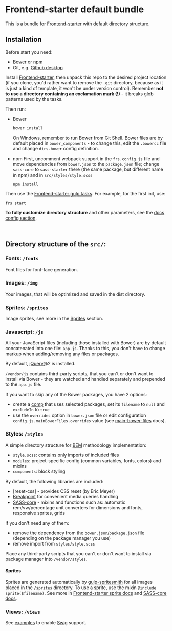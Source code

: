 # Frontend-starter default bundle

This is a bundle for [Frontend-starter][frontend-starter] with default directory structure.


## Installation

Before start you need:
* [Bower][bower] or [npm]
* Git, e.g. [Github desktop](https://desktop.github.com/)

Install [Frontend-starter][frontend-starter], then unpack this repo to the desired project location (if you clone, you'd rather want to remove the `.git` directory, because as it is just a kind of template, it won't be under version control). Remember **not to use a directory containing an exclamation mark (!)** - it breaks glob patterns used by the tasks.

Then run:
* Bower

  ```
  bower install
  ```

  On Windows, remember to run Bower from Git Shell. Bower files are by default placed in `bower_components` - to change this, edit the `.bowercc` file and change `dirs.bower` config definition.

* npm
  First, uncomment webpack support in the `frs.config.js` file and move dependencies from `bower.json` to the `package.json` file; change `sass-core` to `sass-starter` there (the same package, but different name in npm) and in `src/styles/style.scss`

  ```
  npm install
  ```

Then use the [Frontend-starter gulp tasks](https://github.com/implico/frontend-starter#cli-tasks). For example, for the first init, use:

```
frs start
```

**To fully customize directory structure** and other parameters, see the [docs config section](https://github.com/implico/frontend-starter#directories-and-configuration).


<br>

## Directory structure of the `src/`:

### Fonts: `/fonts`
Font files for font-face generation.


### Images: `/img`
Your images, that will be optimized and saved in the dist directory.


### Sprites: `/sprites`
Image sprites, see more in the [Sprites](#styles-sprites) section.


### Javascript: `/js`
All your JavaScript files (including those installed with Bower) are by default concatenated into one file: `app.js`. Thanks to this, you don't have to change markup when adding/removing any files or packages.

By default, [jQuery](https://jquery.com/)@2 is installed.

`/vendor/js` contains third-party scripts, that you can't or don't want to install via Bower - they are watched and handled separately and prepended to the `app.js` file.

If you want to skip any of the Bower packages, you have 2 options:
- create a [comp](https://github.com/implico/frontend-starter#javascript-compositions) that uses selected packages, set its `filename` to `null` and `excludeIn` to `true`
- use the `overrides` option in `bower.json` file or edit configuration `config.js.mainBowerFiles.overrides` value (see [main-bower-files] docs).


### Styles: `/styles`

A simple directory structure for [BEM](http://getbem.com/) methodology implementation:
* `style.scss`: contains only imports of included files
* `modules`: project-specific config (common variables, fonts, colors) and mixins
* `components`: block styling


By default, the following libraries are included:
- [reset-css] - provides CSS reset (by Eric Meyer)
- [Breakpoint](http://breakpoint-sass.com/) for convenient media queries handling
- [SASS-core][sass-core] - mixins and functions such as: automatic rem/vw/percentage unit converters for dimensions and fonts, responsive sprites, grids

If you don't need any of them:
* remove the dependency from the `bower.json`/`package.json` file (depending on the package manager you use)
* remove import from `styles/style.scss`

Place any third-party scripts that you can't or don't want to install via package manager into `/vendor/styles`.


<a name="styles-sprites"></a>
#### Sprites
Sprites are generated automatically by [gulp-spritesmith] for all images placed in the `/sprites` directory. To use a sprite, use the mixin `@include sprite($filename)`. See more in [Frontend-starter sprite docs](https://github.com/implico/frontend-starter#sprites) and [SASS-core docs][sass-core].


### Views: `/views`
See [examples](examples/) to enable [Swig][gulp-swig] support.



[bower]: http://bower.io/
[frontend-starter]: https://github.com/implico/frontend-starter
[gulp-spritesmith]: https://github.com/twolfson/gulp.spritesmith
[gulp-swig]: https://github.com/colynb/gulp-swig
[main-bower-files]: https://github.com/ck86/main-bower-files
[meyer-reset]: https://github.com/adamstac/meyer-reset
[npm]: https://www.npmjs.com/
[sass-core]: https://github.com/implico/sass-core
[sass-starter]: https://github.com/implico/sass-starter
